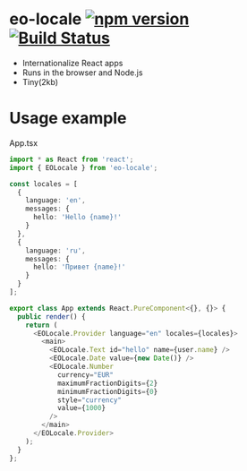 # eo-locale [![npm version](https://img.shields.io/npm/v/eo-locale.svg?style=flat)](https://www.npmjs.com/package/eo-locale) [![Build Status](https://travis-ci.org/ibitcy/eo-locale.svg?branch=master)](https://travis-ci.org/ibitcy/eo-locale)

* Internationalize React apps
* Runs in the browser and Node.js
* Tiny(2kb)

# Usage example

App.tsx

```ts
import * as React from 'react';
import { EOLocale } from 'eo-locale';

const locales = [
  {
    language: 'en',
    messages: {
      hello: 'Hello {name}!'
    }
  },
  {
    language: 'ru',
    messages: {
      hello: 'Привет {name}!'
    }
  }
];

export class App extends React.PureComponent<{}, {}> {
  public render() {
    return (
      <EOLocale.Provider language="en" locales={locales}>
        <main>
          <EOLocale.Text id="hello" name={user.name} />
          <EOLocale.Date value={new Date()} />
          <EOLocale.Number
            currency="EUR"
            maximumFractionDigits={2}
            minimumFractionDigits={0}
            style="currency"
            value={1000}
          />
        </main>
      </EOLocale.Provider>
    );
  }
};
```
